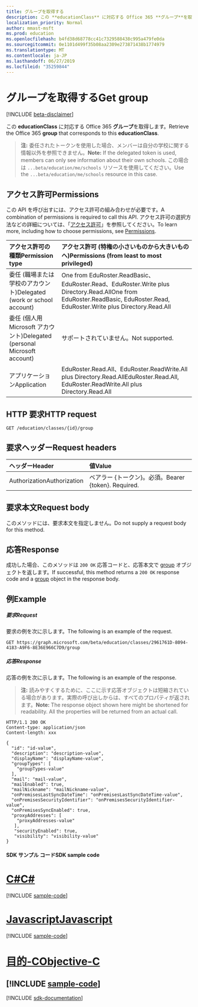 ```yaml
---
title: グループを取得する
description: この **educationClass** に対応する Office 365 **グループ**を取得します。
localization_priority: Normal
author: mmast-msft
ms.prod: education
ms.openlocfilehash: b4fd38d68778cc41c7329588438c995a479fe0da
ms.sourcegitcommit: 0e1101d499f35b08aa2309e273871438b1774979
ms.translationtype: MT
ms.contentlocale: ja-JP
ms.lasthandoff: 06/27/2019
ms.locfileid: "35259844"
---
```

# <a name="get-group"></a><span data-ttu-id="7a397-103">グループを取得する</span><span class="sxs-lookup"><span data-stu-id="7a397-103">Get group</span></span>

[!INCLUDE [beta-disclaimer](../../includes/beta-disclaimer.md)]

<span data-ttu-id="7a397-104">この **educationClass** に対応する Office 365 **グループ**を取得します。</span><span class="sxs-lookup"><span data-stu-id="7a397-104">Retrieve the Office 365 **group** that corresponds to this **educationClass**.</span></span>

><span data-ttu-id="7a397-105">**注:** 委任されたトークンを使用した場合、メンバーは自分の学校に関する情報以外を参照できません。</span><span class="sxs-lookup"><span data-stu-id="7a397-105">**Note:** If the delegated token is used, members can only see information about their own schools.</span></span> <span data-ttu-id="7a397-106">この場合は `...beta/education/me/schools` リソースを使用してください。</span><span class="sxs-lookup"><span data-stu-id="7a397-106">Use the `...beta/education/me/schools` resource in this case.</span></span>

## <a name="permissions"></a><span data-ttu-id="7a397-107">アクセス許可</span><span class="sxs-lookup"><span data-stu-id="7a397-107">Permissions</span></span>
<span data-ttu-id="7a397-108">この API を呼び出すには、アクセス許可の組み合わせが必要です。</span><span class="sxs-lookup"><span data-stu-id="7a397-108">A combination of permissions is required to call this API.</span></span> <span data-ttu-id="7a397-109">アクセス許可の選択方法などの詳細については、「[アクセス許可](/graph/permissions-reference)」を参照してください。</span><span class="sxs-lookup"><span data-stu-id="7a397-109">To learn more, including how to choose permissions, see [Permissions](/graph/permissions-reference).</span></span>

|<span data-ttu-id="7a397-110">アクセス許可の種類</span><span class="sxs-lookup"><span data-stu-id="7a397-110">Permission type</span></span>      | <span data-ttu-id="7a397-111">アクセス許可 (特権の小さいものから大きいものへ)</span><span class="sxs-lookup"><span data-stu-id="7a397-111">Permissions (from least to most privileged)</span></span>              |
|:--------------------|:---------------------------------------------------------|
|<span data-ttu-id="7a397-112">委任 (職場または学校のアカウント)</span><span class="sxs-lookup"><span data-stu-id="7a397-112">Delegated (work or school account)</span></span> |  <span data-ttu-id="7a397-113">One from EduRoster.ReadBasic、EduRoster.Read、EduRoster.Write plus Directory.Read.All</span><span class="sxs-lookup"><span data-stu-id="7a397-113">One from EduRoster.ReadBasic, EduRoster.Read, EduRoster.Write plus Directory.Read.All</span></span>|
|<span data-ttu-id="7a397-114">委任 (個人用 Microsoft アカウント)</span><span class="sxs-lookup"><span data-stu-id="7a397-114">Delegated (personal Microsoft account)</span></span> |  <span data-ttu-id="7a397-115">サポートされていません。</span><span class="sxs-lookup"><span data-stu-id="7a397-115">Not supported.</span></span>  |
|<span data-ttu-id="7a397-116">アプリケーション</span><span class="sxs-lookup"><span data-stu-id="7a397-116">Application</span></span> | <span data-ttu-id="7a397-117">EduRoster.Read.All、EduRoster.ReadWrite.All plus Directory.Read.All</span><span class="sxs-lookup"><span data-stu-id="7a397-117">EduRoster.Read.All, EduRoster.ReadWrite.All plus Directory.Read.All</span></span>| 

## <a name="http-request"></a><span data-ttu-id="7a397-118">HTTP 要求</span><span class="sxs-lookup"><span data-stu-id="7a397-118">HTTP request</span></span>
<!-- { "blockType": "ignored" } -->
```http
GET /education/classes/{id}/group
```
## <a name="request-headers"></a><span data-ttu-id="7a397-119">要求ヘッダー</span><span class="sxs-lookup"><span data-stu-id="7a397-119">Request headers</span></span>
| <span data-ttu-id="7a397-120">ヘッダー</span><span class="sxs-lookup"><span data-stu-id="7a397-120">Header</span></span>       | <span data-ttu-id="7a397-121">値</span><span class="sxs-lookup"><span data-stu-id="7a397-121">Value</span></span> |
|:---------------|:--------|
| <span data-ttu-id="7a397-122">Authorization</span><span class="sxs-lookup"><span data-stu-id="7a397-122">Authorization</span></span>  | <span data-ttu-id="7a397-p103">ベアラー {トークン}。必須。</span><span class="sxs-lookup"><span data-stu-id="7a397-p103">Bearer {token}. Required.</span></span>  |

## <a name="request-body"></a><span data-ttu-id="7a397-125">要求本文</span><span class="sxs-lookup"><span data-stu-id="7a397-125">Request body</span></span>
<span data-ttu-id="7a397-126">このメソッドには、要求本文を指定しません。</span><span class="sxs-lookup"><span data-stu-id="7a397-126">Do not supply a request body for this method.</span></span>
## <a name="response"></a><span data-ttu-id="7a397-127">応答</span><span class="sxs-lookup"><span data-stu-id="7a397-127">Response</span></span>
<span data-ttu-id="7a397-128">成功した場合、このメソッドは `200 OK` 応答コードと、応答本文で [group](../resources/group.md) オブジェクトを返します。</span><span class="sxs-lookup"><span data-stu-id="7a397-128">If successful, this method returns a `200 OK` response code and a [group](../resources/group.md) object in the response body.</span></span>
## <a name="example"></a><span data-ttu-id="7a397-129">例</span><span class="sxs-lookup"><span data-stu-id="7a397-129">Example</span></span>
##### <a name="request"></a><span data-ttu-id="7a397-130">要求</span><span class="sxs-lookup"><span data-stu-id="7a397-130">Request</span></span>
<span data-ttu-id="7a397-131">要求の例を次に示します。</span><span class="sxs-lookup"><span data-stu-id="7a397-131">The following is an example of the request.</span></span>
<!-- {
  "blockType": "request",
  "name": "get_group"
}-->
```http
GET https://graph.microsoft.com/beta/education/classes/2961761D-8094-4183-A9F6-8E36E966C7D9/group
```
##### <a name="response"></a><span data-ttu-id="7a397-132">応答</span><span class="sxs-lookup"><span data-stu-id="7a397-132">Response</span></span>
<span data-ttu-id="7a397-133">応答の例を次に示します。</span><span class="sxs-lookup"><span data-stu-id="7a397-133">The following is an example of the response.</span></span> 

><span data-ttu-id="7a397-p104">**注:** 読みやすくするために、ここに示す応答オブジェクトは短縮されている場合があります。実際の呼び出しからは、すべてのプロパティが返されます。</span><span class="sxs-lookup"><span data-stu-id="7a397-p104">**Note:** The response object shown here might be shortened for readability. All the properties will be returned from an actual call.</span></span>

<!-- {
  "blockType": "response",
  "truncated": true,
  "@odata.type": "microsoft.graph.user",
  "isCollection": false
} -->
```http
HTTP/1.1 200 OK
Content-type: application/json
Content-length: xxx

{
  "id": "id-value",
  "description": "description-value",
  "displayName": "displayName-value",
  "groupTypes": [
    "groupTypes-value"
  ],
  "mail": "mail-value",
  "mailEnabled": true,
  "mailNickname": "mailNickname-value",
  "onPremisesLastSyncDateTime": "onPremisesLastSyncDateTime-value",
  "onPremisesSecurityIdentifier": "onPremisesSecurityIdentifier-value",
  "onPremisesSyncEnabled": true,
  "proxyAddresses": [
    "proxyAddresses-value"
   ],
   "securityEnabled": true,
   "visibility": "visibility-value"
}
```
#### <a name="sdk-sample-code"></a><span data-ttu-id="7a397-136">SDK サンプル コード</span><span class="sxs-lookup"><span data-stu-id="7a397-136">SDK sample code</span></span>
# <a name="ctabcs"></a>[<span data-ttu-id="7a397-137">C#</span><span class="sxs-lookup"><span data-stu-id="7a397-137">C#</span></span>](#tab/cs)
[!INCLUDE [sample-code](../includes/get_group-Cs-snippets.md)]

# <a name="javascripttabjavascript"></a>[<span data-ttu-id="7a397-138">Javascript</span><span class="sxs-lookup"><span data-stu-id="7a397-138">Javascript</span></span>](#tab/javascript)
[!INCLUDE [sample-code](../includes/get_group-Javascript-snippets.md)]

# <a name="objective-ctabobjective-c"></a>[<span data-ttu-id="7a397-139">目的-C</span><span class="sxs-lookup"><span data-stu-id="7a397-139">Objective-C</span></span>](#tab/objective-c)
[!INCLUDE [sample-code](../includes/get_group-Objective-C-snippets.md)]
---

[!INCLUDE [sdk-documentation](../includes/snippets_sdk_documentation_link.md)]

<!-- uuid: 0087D9B3-1418-4C87-91C9-A18C6D93706B
2015-10-25 14:57:30 UTC -->
<!--
{
  "type": "#page.annotation",
  "description": "Get user",
  "keywords": "",
  "section": "documentation",
  "tocPath": "",
  "suppressions": [
    "Error: /api-reference/beta/api/educationclass-get-group.md:\r\n      BookmarkMissing: '[#tab/objective-c](Objective-C)'. Did you mean: #objective-c (score: 4)",
    "Error: /api-reference/beta/api/educationclass-get-group.md:\r\n      BookmarkMissing: '[#tab/cs](C#)'. Did you mean: #c (score: 5)",
    "Error: /api-reference/beta/api/educationclass-get-group.md:\r\n      BookmarkMissing: '[#tab/javascript](Javascript)'. Did you mean: #javascript (score: 4)"
  ]
}
-->
